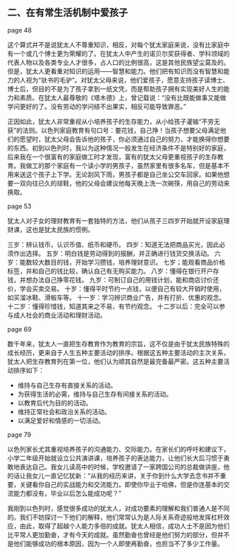 ## 二、在有常生活机制中爱孩子

page 48

这个算式并不是说犹太人不尊重知识，相反，对每个犹太家庭来说，没有比家庭中有一个或几个博士更为荣耀的了。在犹太人中产生的诺贝尔奖获得者、学科领域的代表人物以及各类专业人才很多，占人口的比例很高，这是其他民族望尘莫及的。但是，犹太人更看重对知识的运用——智慧和能力。他们把有知识而没有智慧和能力的人视为“驮书的毛驴”。对犹太父母来说，他们爱孩子，愿意支持孩子读博士、博士后，但目的不是为了孩子拿到一纸文凭，而是帮助孩子拥有实现美好人生的能力和素质。在犹太人最尊敬的《塔木德》上，曾记载说：“没有比既能做事又能做学问更好的了。没有劳动的学问结不出果实，相反可能导致罪恶。”

正因如此，犹太人非常重视从小培养孩子的生存能力，从小给孩子灌输“不劳无获”的法则。以色列家庭教育有句口号：要花钱，自己挣！当孩子想要父母满足他们的愿望时，犹太父母会告诉他的孩子，你必须通过自己的努力，才能换得你想要的东西。初到以色列时，我以为这种情况一般发生在经济条件不是特别好的家庭，后来我在一个很富有的家庭做工时才发现，富有的犹太父母更重视孩子的生存教育。我做工的那个家庭有一个读小学的男孩子，虽然家里有很多名车，但是基本不用来送这个孩子上下学。无论刮风下雨，男孩子都是自己坐公交车回家。如果他想要一双向往已久的球鞋，他的父母会建议他每天晚上洗一次碗筷，用自己的劳动来换取。

page 53

犹太人对子女的理财教育有一套独特的方法，他们从孩子三四岁开始就开设家庭理财课，这也是犹太民族的惯例。

三岁：辨认钱币，认识币值、纸币和硬币。
四岁：知道无法把商品买光，因此必须作出选择。
五岁：明白钱是劳动得到的报酬，并正确进行钱货交换活动。
六岁：能数较大数目的钱，开始学习攒钱，培养理财意识。
七岁；能观看商品价格标签，并和自己的钱比较，确认自己有无购买能力。
八岁：懂得在银行开户存钱，并想办法自己挣零花钱。
九岁：可制订自己的用钱计划，能和商店讨价还价，学会买卖交易。
十岁：懂得平时节约一点钱，以便自己有较大开销时使用，如买溜冰鞋、滑板车等。
十一岁：学习辨识商业广告，并有打折、优惠的观念。
十二岁：懂得珍惜钱，知道其来之不易，有节约观念。
十二岁以后：完全可以参与成人社会的商业活动和理财活动。

page 69

数千年来，犹太人一直把生存教育作为教育的宗旨，这不仅是由于犹太民族特殊的成长经历，更来自于人生五种主要活动的排序。根据这五种主要活动的主次关系，犹太人把生存教育列在第一位，他们认为顺其自然是最完备最严密。这五种主要活动排序如下：

- 维持与自己生存有直接关系的活动。
- 为获得生活的必需，维持与自己生存有间接关系的活动。
- 以教育后代为目的的活动。
- 维持正常社会和政治关系的活动。
- 以满足爱好和情感的一切活动。

page 79

以色列家长尤其重视培养孩子的沟通能力、交际能力。在家长们的呼吁和建议下，小学二年级开始就设立公共演讲课，培养孩子的表达能力，让他们长大后习惯于勇敢地表达自己。我女儿读高中的时候，学校邀请了一家跨国公司的总裁做讲座，他的话让我女儿一直记忆犹新：“从我的经历来讲，关于你到什么大学去念书并不重要，关键看你自己的实战能力和交流能力。即使你毕业于哈佛，但是你连基本的交流能力都没有，毕业以后怎么能成功呢？”

我刚到以色列时，感觉很多成功的犹太人，对成功要素的理解和我们普通人是不同的。我们不妨探讨一下他们的解释，他们常常认为是人际关系奇迹般地发挥杠杆效应，由此，取得了超越个人能力多倍的成就。犹太人相信，成功人士不是因为他们比平常人更加勤奋，才有今天的成就。虽然勤奋也曾经是他们努力的部分，但并不是他们能够成功的根本原因，因为一个人即使再勤奋，也担当不了多少工作量。
